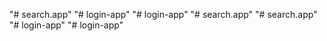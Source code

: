 "# search.app" 
"# login-app" 
"# login-app" 
"# search.app" 
"# search.app" 
"# login-app" 
"# login-app" 
